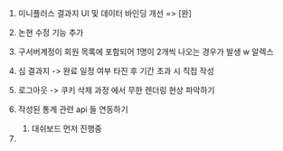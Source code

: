 1. 미니플러스 결과지 UI 및 데이터 바인딩 개선 => [완]
2. 논현 수정 기능 추가
3. 구서버계정이 회원 목록에 포함되어 1명이 2개씩 나오는 경우가 발생 w 알렉스
4. 심 결과지 -> 완료 일정 여부 타진 후 기간 초과 시 직접 작성
5. 로그아웃 -> 쿠키 삭제  과정 에서 무한 렌더링 현상 파악하기
6. 작성된 통계 관련 api 들 연동하기
	1. 대쉬보드 먼저 진행중


8. 